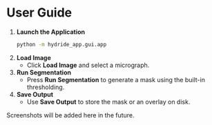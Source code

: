 # User Guide

1. **Launch the Application**
   ```bash
   python -m hydride_app.gui.app
   ```
2. **Load Image**
   - Click **Load Image** and select a micrograph.
3. **Run Segmentation**
   - Press **Run Segmentation** to generate a mask using the built-in thresholding.
4. **Save Output**
   - Use **Save Output** to store the mask or an overlay on disk.

Screenshots will be added here in the future.
